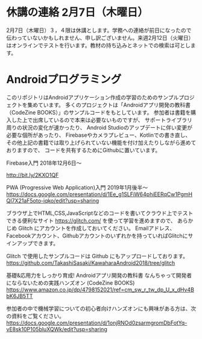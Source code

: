 # 休講の連絡 2月7日（木曜日）

2月7日（木曜日）３，４限は休講とします。学務への連絡が前日になったので伝わっていないかもしれません、申し訳ございません。来週2月12日（火曜日）はオンラインでテストを行います。教材の持ち込みとネットでの検索は可とします。

# Androidプログラミング

このリポジトリはAndroidアプリケーション作成の学習のためのサンプルプロジェクトを集めています。
多くのプロジェクトは「Androidアプリ開発の教科書（CodeZine BOOKS）」のサンプルコードをもとしています。
参加者は書籍を購入した上で出席しているので本来は必要ないものですが、
サポートライブラリ周りの状況の変化が速かったり、
Android Studioのアップデートに伴い変更が必要な個所があったり、
Firebaseやカメラプレビュー、Kotlinでの書き直し、
その他上記の書籍では取り上げられていない機能を付け加えたりしながら進めておりますので、
コードを共有するためにGithubに置いています。

Firebase入門 2018年12月6日～

http://bit.ly/2KXO1QF

PWA (Progressive Web Application)入門 2019年1月後半～
https://docs.google.com/presentation/d/1Ee_g1SLFiW64phiEERqCw1PgmHQI7X21aF5oto-iqko/edit?usp=sharing

ブラウザ上でHTML,CSS,JavaScriptなどのコードを書いてクラウド上でテストできる便利なサイト
https://glitch.com/ を使って学習を進めますので、
あらかじめ Glitch にアカウントを作成しておいてください。
Emailアドレス、Facebookアカウント、Githubアカウントのいずれかを持っていればGlitchにサインアップできます。

Glitch で使用したサンプルコードは Github にもアップロードしております。
https://github.com/TakashiSasaki/KawaharaAndroid2018/tree/glitch

基礎&応用力をしっかり育成! Androidアプリ開発の教科書 なんちゃって開発者にならないための実践ハンズオン (CodeZine BOOKS) 
https://www.amazon.co.jp/dp/4798152021/ref=cm_sw_r_tw_dp_U_x_dHv4BbK6JB5TT

参加者の中で機械学習についての初心者向けハンズオンにも興味がある方は、次の資料をご覧ください。
https://docs.google.com/presentation/d/1onjRNOd0zsarmgromDbFotYq-vE8sk10P105bluXQWk/edit?usp=sharing
